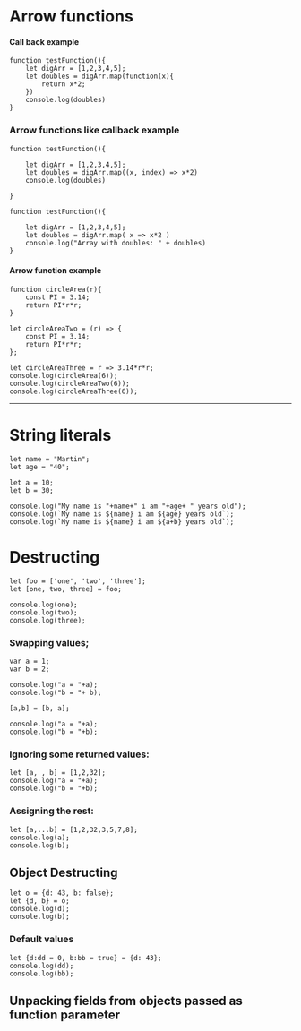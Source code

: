 # Arrow functions

#### Call back example

    function testFunction(){
        let digArr = [1,2,3,4,5];
        let doubles = digArr.map(function(x){
            return x*2;
        })
        console.log(doubles)
    }

### Arrow functions like callback example

    function testFunction(){

        let digArr = [1,2,3,4,5];
        let doubles = digArr.map((x, index) => x*2)
        console.log(doubles)

    }

    function testFunction(){

        let digArr = [1,2,3,4,5];
        let doubles = digArr.map( x => x*2 )
        console.log("Array with doubles: " + doubles)
    }

#### Arrow function example

    function circleArea(r){
        const PI = 3.14;
        return PI*r*r;
    }

    let circleAreaTwo = (r) => {
        const PI = 3.14;
        return PI*r*r;
    };

    let circleAreaThree = r => 3.14*r*r;
    console.log(circleArea(6));
    console.log(circleAreaTwo(6));
    console.log(circleAreaThree(6));

----------

# String literals

    let name = "Martin";
    let age = "40";

    let a = 10;
    let b = 30;

    console.log("My name is "+name+" i am "+age+ " years old");
    console.log(`My name is ${name} i am ${age} years old`);
    console.log(`My name is ${name} i am ${a+b} years old`);


# Destructing

    let foo = ['one', 'two', 'three'];
    let [one, two, three] = foo;

    console.log(one);
    console.log(two);
    console.log(three);


### Swapping values;

    var a = 1;
    var b = 2;

    console.log("a = "+a);
    console.log("b = "+ b);

    [a,b] = [b, a];

    console.log("a = "+a);
    console.log("b = "+b);

### Ignoring some returned values:

    let [a, , b] = [1,2,32];
    console.log("a = "+a);
    console.log("b = "+b);

### Assigning the rest:

    let [a,...b] = [1,2,32,3,5,7,8];
    console.log(a);
    console.log(b);

## Object Destructing

    let o = {d: 43, b: false};
    let {d, b} = o;
    console.log(d);
    console.log(b);

### Default values

    let {d:dd = 0, b:bb = true} = {d: 43};
    console.log(dd);
    console.log(bb);

## Unpacking fields from objects passed as function parameter










